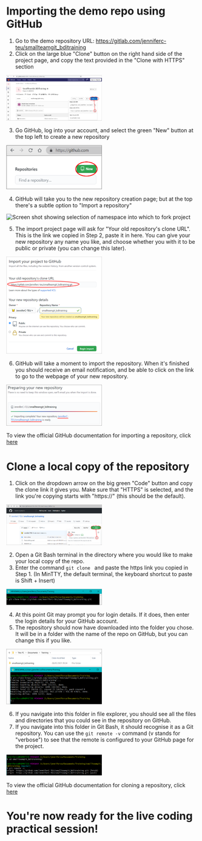 # Importing the demo repo using GitHub

1. Go to the demo repository URL: https://gitlab.com/jenniferc-teu/smallteamgit_bditraining
2. Click on the large blue "Clone" button on the right hand side of the project page, and copy the text provided in the "Clone with HTTPS" section

<img src="/Instructions/Images/GitHub/1_GitLabCloneLink.png" alt="Screen shot showing how to get https clone link for the demo repository" width="50%"/>

3. Go GitHub, log into your account, and select the green "New" button at the top left to create a new repository

<img src="/Instructions/Images/GitHub/2_NewRepo.png" alt="Screen shot showing selection of namespace into which to fork project" width="50%"/>

4. GitHub will take you to the new repository creation page; but at the top there's a subtle option to "Import a repository"

<img src="/Instructions/Images/GitHub/3_ImportRepo.png" alt="Screen shot showing selection of namespace into which to fork project" width="50%"/>

5. The import project page will ask for "Your old repository's clone URL". This is the link we copied in Step 2, paste it in here. You can give your new repository any name you like, and choose whether you with it to be public or private (you can change this later).

<img src="/Instructions/Images/GitHub/4_BeginImport.png" alt="Screen shot showing successful completion of fork" width="50%"/>

6. GitHub will take a moment to import the repository. When it's finished you should receive an email notification, and be able to click on the link to go to the webpage of your new repository.

<img src="/Instructions/Images/GitHub/5_ImportFinished.png" alt="Screen shot showing successful completion of fork" width="50%"/>

To view the official GitHub documentation for importing a repository, click [here](https://docs.github.com/en/github/importing-your-projects-to-github/importing-source-code-to-github/importing-a-repository-with-github-importer)

# Clone a local copy of the repository

1. Click on the dropdown arrow on the big green "Code" button and copy the clone link it gives you. Make sure that "HTTPS" is selected, and the link you're copying starts with "https://" (this should be the default).

<img src="/Instructions/Images/GitHub/6_CloneLink.png" alt="Screen shot showing successful completion of fork" width="50%"/>

2. Open a Git Bash terminal in the directory where you would like to make your local copy of the repo.
3. Enter the command `git clone ` and paste the https link you copied in Step 1. (In MinTTY, the default terminal, the keyboard shortcut to paste is Shift + Insert)

<img src="/Instructions/Images/GitHub/7_CloneCommand.png" alt="Screen shot showing the Git clone command in Git Bash" width="50%"/>

4. At this point Git may prompt you for login details. If it does, then enter the login details for your GitHub account.
5. The repository should now have downloaded into the folder you chose. It will be in a folder with the name of the repo on GitHub, but you can change this if you like.

<img src="/Instructions/Images/GitHub/8_ClonedFolder.png" alt="Screen shot showing the local copy of the repo after successful clone" width="50%"/>

6. If you navigate into this folder in file explorer, you should see all the files and directories that you could see in the repository on GitHub.
7. If you navigate into this folder in Git Bash, it should recognise it as a Git repository. You can use the `git remote -v` command (v stands for "verbose") to see that the remote is configured to your GitHub page for the project.

<img src="/Instructions/Images/GitHub/9_CheckRemote.png" alt="Screen shot showing how to check the remote configured for the repository" width="50%"/>

To view the official GitHub documentation for cloning a repository, click [here](https://docs.github.com/en/github/creating-cloning-and-archiving-repositories/cloning-a-repository-from-github/cloning-a-repository)

# You're now ready for the live coding practical session!